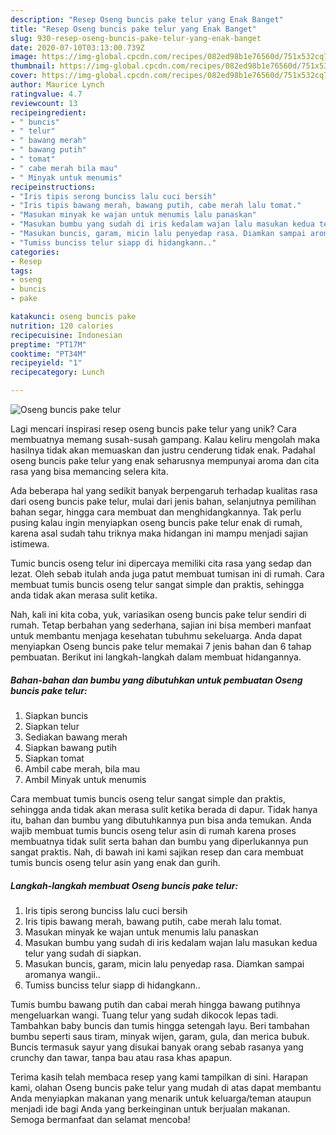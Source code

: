 ```yaml
---
description: "Resep Oseng buncis pake telur yang Enak Banget"
title: "Resep Oseng buncis pake telur yang Enak Banget"
slug: 930-resep-oseng-buncis-pake-telur-yang-enak-banget
date: 2020-07-10T03:13:00.739Z
image: https://img-global.cpcdn.com/recipes/082ed98b1e76560d/751x532cq70/oseng-buncis-pake-telur-foto-resep-utama.jpg
thumbnail: https://img-global.cpcdn.com/recipes/082ed98b1e76560d/751x532cq70/oseng-buncis-pake-telur-foto-resep-utama.jpg
cover: https://img-global.cpcdn.com/recipes/082ed98b1e76560d/751x532cq70/oseng-buncis-pake-telur-foto-resep-utama.jpg
author: Maurice Lynch
ratingvalue: 4.7
reviewcount: 13
recipeingredient:
- " buncis"
- " telur"
- " bawang merah"
- " bawang putih"
- " tomat"
- " cabe merah bila mau"
- " Minyak untuk menumis"
recipeinstructions:
- "Iris tipis serong bunciss lalu cuci bersih"
- "Iris tipis bawang merah, bawang putih, cabe merah lalu tomat."
- "Masukan minyak ke wajan untuk menumis lalu panaskan"
- "Masukan bumbu yang sudah di iris kedalam wajan lalu masukan kedua telur yang sudah di siapkan."
- "Masukan buncis, garam, micin lalu penyedap rasa. Diamkan sampai aromanya wangii.."
- "Tumiss bunciss telur siapp di hidangkann.."
categories:
- Resep
tags:
- oseng
- buncis
- pake

katakunci: oseng buncis pake 
nutrition: 120 calories
recipecuisine: Indonesian
preptime: "PT17M"
cooktime: "PT34M"
recipeyield: "1"
recipecategory: Lunch

---
```



![Oseng buncis pake telur](https://img-global.cpcdn.com/recipes/082ed98b1e76560d/751x532cq70/oseng-buncis-pake-telur-foto-resep-utama.jpg)

Lagi mencari inspirasi resep oseng buncis pake telur yang unik? Cara membuatnya memang susah-susah gampang. Kalau keliru mengolah maka hasilnya tidak akan memuaskan dan justru cenderung tidak enak. Padahal oseng buncis pake telur yang enak seharusnya mempunyai aroma dan cita rasa yang bisa memancing selera kita.

Ada beberapa hal yang sedikit banyak berpengaruh terhadap kualitas rasa dari oseng buncis pake telur, mulai dari jenis bahan, selanjutnya pemilihan bahan segar, hingga cara membuat dan menghidangkannya. Tak perlu pusing kalau ingin menyiapkan oseng buncis pake telur enak di rumah, karena asal sudah tahu triknya maka hidangan ini mampu menjadi sajian istimewa.

Tumic buncis oseng telur ini dipercaya memiliki cita rasa yang sedap dan lezat. Oleh sebab itulah anda juga patut membuat tumisan ini di rumah. Cara membuat tumis buncis oseng telur sangat simple dan praktis, sehingga anda tidak akan merasa sulit ketika.


Nah, kali ini kita coba, yuk, variasikan oseng buncis pake telur sendiri di rumah. Tetap berbahan yang sederhana, sajian ini bisa memberi manfaat untuk membantu menjaga kesehatan tubuhmu sekeluarga. Anda dapat menyiapkan Oseng buncis pake telur memakai 7 jenis bahan dan 6 tahap pembuatan. Berikut ini langkah-langkah dalam membuat hidangannya.

<!--inarticleads1-->

##### Bahan-bahan dan bumbu yang dibutuhkan untuk pembuatan Oseng buncis pake telur:

1. Siapkan  buncis
1. Siapkan  telur
1. Sediakan  bawang merah
1. Siapkan  bawang putih
1. Siapkan  tomat
1. Ambil  cabe merah, bila mau
1. Ambil  Minyak untuk menumis


Cara membuat tumis buncis oseng telur sangat simple dan praktis, sehingga anda tidak akan merasa sulit ketika berada di dapur. Tidak hanya itu, bahan dan bumbu yang dibutuhkannya pun bisa anda temukan. Anda wajib membuat tumis buncis oseng telur asin di rumah karena proses membuatnya tidak sulit serta bahan dan bumbu yang diperlukannya pun sangat praktis. Nah, di bawah ini kami sajikan resep dan cara membuat tumis buncis oseng telur asin yang enak dan gurih. 

<!--inarticleads2-->

##### Langkah-langkah membuat Oseng buncis pake telur:

1. Iris tipis serong bunciss lalu cuci bersih
1. Iris tipis bawang merah, bawang putih, cabe merah lalu tomat.
1. Masukan minyak ke wajan untuk menumis lalu panaskan
1. Masukan bumbu yang sudah di iris kedalam wajan lalu masukan kedua telur yang sudah di siapkan.
1. Masukan buncis, garam, micin lalu penyedap rasa. Diamkan sampai aromanya wangii..
1. Tumiss bunciss telur siapp di hidangkann..


Tumis bumbu bawang putih dan cabai merah hingga bawang putihnya mengeluarkan wangi. Tuang telur yang sudah dikocok lepas tadi. Tambahkan baby buncis dan tumis hingga setengah layu. Beri tambahan bumbu seperti saus tiram, minyak wijen, garam, gula, dan merica bubuk. Buncis termasuk sayur yang disukai banyak orang sebab rasanya yang crunchy dan tawar, tanpa bau atau rasa khas apapun. 

Terima kasih telah membaca resep yang kami tampilkan di sini. Harapan kami, olahan Oseng buncis pake telur yang mudah di atas dapat membantu Anda menyiapkan makanan yang menarik untuk keluarga/teman ataupun menjadi ide bagi Anda yang berkeinginan untuk berjualan makanan. Semoga bermanfaat dan selamat mencoba!
